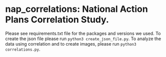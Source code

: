 # nap_correlations: National Action Plans Correlation Study.
Please see requirements.txt file for the packages and versions we used.
To create the json file please run 
`python3 create_json_file.py`.
To analyze the data using correlation and to create images, please run 
`python3 correlations.py`.
